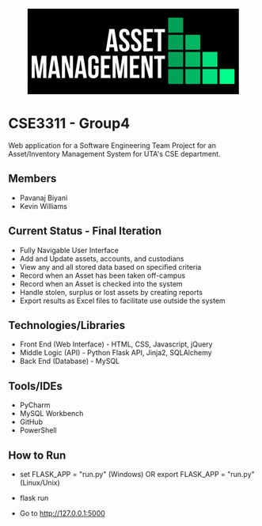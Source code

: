 <p align=center>
 <img src="https://raw.githubusercontent.com/pavanaj/CSE3311-Group4/master/AMA logo.png"/>
</p>

# CSE3311 - Group4
 Web application for a Software Engineering Team Project for an Asset/Inventory Management System for UTA's CSE department.

## Members
* Pavanaj Biyani 
* Kevin Williams

## Current Status - Final Iteration
* Fully Navigable User Interface
* Add and Update assets, accounts, and custodians
* View any and all stored data based on specified criteria
* Record when an Asset has been taken off-campus
* Record when an Asset is checked into the system
* Handle stolen, surplus or lost assets by creating reports
* Export results as Excel files to facilitate use outside the system

## Technologies/Libraries
* Front End (Web Interface) - HTML, CSS, Javascript, jQuery
* Middle Logic (API) - Python Flask API, Jinja2, SQLAlchemy
* Back End (Database) - MySQL

## Tools/IDEs
* PyCharm
* MySQL Workbench
* GitHub
* PowerShell

## How to Run 
* set FLASK_APP = "run.py" (Windows) OR export FLASK_APP = "run.py" (Linux/Unix)

* flask run

* Go to http://127.0.0.1:5000
